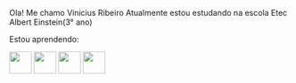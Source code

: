 Ola!
Me chamo Vinicius Ribeiro
Atualmente estou estudando na escola Etec Albert Einstein(3° ano)

Estou aprendendo:

<div>
<img src="https://cdn.jsdelivr.net/gh/devicons/devicon/icons/html5/html5-original-wordmark.svg" width="40" height="40"/> 
<img src="https://cdn.jsdelivr.net/gh/devicons/devicon/icons/css3/css3-original-wordmark.svg" width="40" height="40"/>
<img src="https://cdn.jsdelivr.net/gh/devicons/devicon/icons/javascript/javascript-original.svg" width="40" height="40"/>
<img src="https://cdn.jsdelivr.net/gh/devicons/devicon/icons/python/python-original-wordmark.svg" width="40" height="40"/>
</div>
